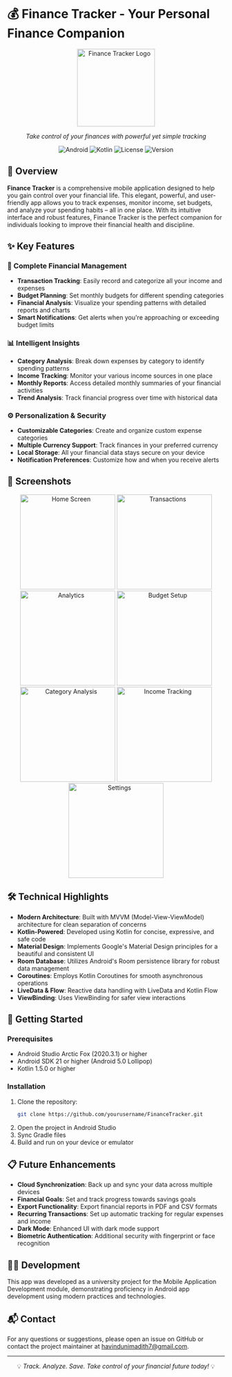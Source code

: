 # 💰 Finance Tracker - Your Personal Finance Companion

<div align="center">
  <img src="app/src/main/res/drawable/ic_finance_logo.png" alt="Finance Tracker Logo" width="180"/>
  <p><em>Take control of your finances with powerful yet simple tracking</em></p>
  
  ![Android](https://img.shields.io/badge/Platform-Android-3DDC84?logo=android)
  ![Kotlin](https://img.shields.io/badge/Language-Kotlin-0095D5?logo=kotlin)
  ![License](https://img.shields.io/badge/License-MIT-blue.svg)
  ![Version](https://img.shields.io/badge/Version-1.0.0-brightgreen.svg)
</div>

## 📱 Overview

**Finance Tracker** is a comprehensive mobile application designed to help you gain control over your financial life. This elegant, powerful, and user-friendly app allows you to track expenses, monitor income, set budgets, and analyze your spending habits – all in one place. With its intuitive interface and robust features, Finance Tracker is the perfect companion for individuals looking to improve their financial health and discipline.

## ✨ Key Features

### 💸 Complete Financial Management
- **Transaction Tracking**: Easily record and categorize all your income and expenses
- **Budget Planning**: Set monthly budgets for different spending categories
- **Financial Analysis**: Visualize your spending patterns with detailed reports and charts
- **Smart Notifications**: Get alerts when you're approaching or exceeding budget limits

### 📊 Intelligent Insights
- **Category Analysis**: Break down expenses by category to identify spending patterns
- **Income Tracking**: Monitor your various income sources in one place
- **Monthly Reports**: Access detailed monthly summaries of your financial activities
- **Trend Analysis**: Track financial progress over time with historical data

### ⚙️ Personalization & Security
- **Customizable Categories**: Create and organize custom expense categories
- **Multiple Currency Support**: Track finances in your preferred currency
- **Local Storage**: All your financial data stays secure on your device
- **Notification Preferences**: Customize how and when you receive alerts

## 📸 Screenshots

<div align="center">
  <img src="https://github.com/user-attachments/assets/537bcd9d-3395-4e57-bbb2-24439928ffe5" width="220" alt="Home Screen"/>
  <img src="https://github.com/user-attachments/assets/ff4bd7a7-dbf4-4885-ae22-c49930773b7c" width="220" alt="Transactions"/>
  <img src="https://github.com/user-attachments/assets/272e62b0-d4c1-4f4c-9ba7-590fd335ee6f" width="220" alt="Analytics"/>
  <img src="https://github.com/user-attachments/assets/638c0ef5-3c6d-41f6-bd5c-ff226b638da1" width="220" alt="Budget Setup"/>
</div>

<div align="center">
  <img src="https://github.com/user-attachments/assets/ea9a23e5-c94e-4a4c-8709-e5bd0d6db13e" width="220" alt="Category Analysis"/>
  <img src="https://github.com/user-attachments/assets/8703f3b6-3010-455f-b389-0de66d9a7033" width="220" alt="Income Tracking"/>
  <img src="https://github.com/user-attachments/assets/c7d10631-c08f-4ed0-8737-50827f4aac15" width="220" alt="Settings"/>
</div>

## 🛠️ Technical Highlights

- **Modern Architecture**: Built with MVVM (Model-View-ViewModel) architecture for clean separation of concerns
- **Kotlin-Powered**: Developed using Kotlin for concise, expressive, and safe code
- **Material Design**: Implements Google's Material Design principles for a beautiful and consistent UI
- **Room Database**: Utilizes Android's Room persistence library for robust data management
- **Coroutines**: Employs Kotlin Coroutines for smooth asynchronous operations
- **LiveData & Flow**: Reactive data handling with LiveData and Kotlin Flow
- **ViewBinding**: Uses ViewBinding for safer view interactions

## 🚀 Getting Started

### Prerequisites
- Android Studio Arctic Fox (2020.3.1) or higher
- Android SDK 21 or higher (Android 5.0 Lollipop)
- Kotlin 1.5.0 or higher

### Installation
1. Clone the repository:
   ```bash
   git clone https://github.com/yourusername/FinanceTracker.git
   ```
2. Open the project in Android Studio
3. Sync Gradle files
4. Build and run on your device or emulator

## 📋 Future Enhancements

- **Cloud Synchronization**: Back up and sync your data across multiple devices
- **Financial Goals**: Set and track progress towards savings goals
- **Export Functionality**: Export financial reports in PDF and CSV formats
- **Recurring Transactions**: Set up automatic tracking for regular expenses and income
- **Dark Mode**: Enhanced UI with dark mode support
- **Biometric Authentication**: Additional security with fingerprint or face recognition

## 👨‍💻 Development

This app was developed as a university project for the Mobile Application Development module, demonstrating proficiency in Android app development using modern practices and technologies.


## 📬 Contact

For any questions or suggestions, please open an issue on GitHub or contact the project maintainer at [havindunimadith7@gmail.com](mailto:havindunimadith7@gmail.com).

---

<div align="center">
  <p>💡 <em>Track. Analyze. Save. Take control of your financial future today!</em> 💡</p>
</div>
